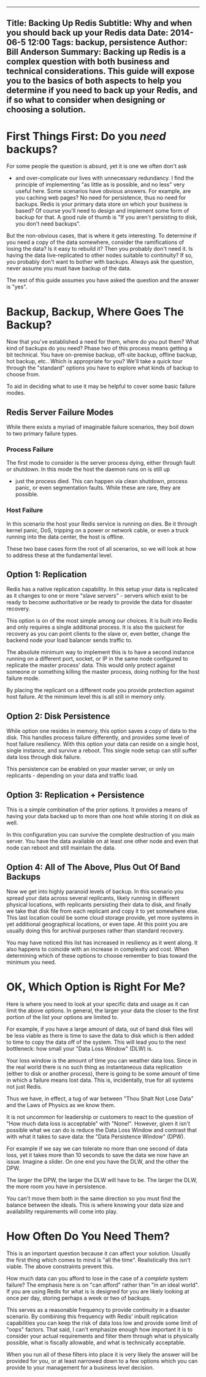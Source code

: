 
---
Title: Backing Up Redis 
Subtitle: Why and when you should back up your Redis data 
Date: 2014-06-5 12:00 
Tags: backup, persistence 
Author: Bill Anderson 
Summary: Backing up Redis is a complex question with both business and technical considerations. This guide will expose you to the basics of both aspects to help you determine if you need to back up your Redis, and if so what to consider when designing or choosing a solution.  
---

# First Things First: Do you *need* backups?

For some people the question is absurd, yet it is one we often don't ask
- and over-complicate our lives with unnecessary redundancy. I find the
principle of implementing "as little as is possible, and no less" very
useful here. Some scenarios have obvious answers. For example, are you
caching web pages? No need for persistence, thus no need for backups.
Redis is your primary data store on which your business is based?  Of
course you'll need to design and implement some form of backup for that.
A good rule of thumb is "If you aren't persisting to disk, you don't
need backups".

But the non-obvious cases, that is where it gets interesting. To
determine if you need a copy of the data somewhere, consider the
ramifications of losing the data? Is it easy to rebuild it? Then you
probably don't need it. Is having the data live-replicated to other
nodes suitable to continuity? If so, you probably don't want to bother
with backups. Always ask the question, never assume you
must have backup of the data.

The rest of this guide assumes you have asked the question and the
answer is "yes".

# Backup, Backup, Where Goes The Backup?

Now that you've established a need for them, where do you put them? What
kind of backups do you need? Phase two of this process means getting a
bit technical. You have on-premise backup, off-site backup, offline
backup, hot backup, etc.. Which is appropriate for you? We'll take a
quick tour through the "standard" options you have to explore what kinds
of backup to choose from.

To aid in deciding what to use it may be helpful to cover some basic
failure modes.

## Redis Server Failure Modes

While there exists a myriad of imaginable failure scenarios, they boil
down to two primary failure types.

### Process Failure

The first mode to consider is the server process dying, either through
fault or shutdown. In this mode the host the daemon runs on is still up
- just the process died. This can happen via clean shutdown, process
panic, or even segmentation faults. While these are rare, they are
possible.

### Host Failure

In this scenario the host your Redis service is running on dies. Be it
through kernel panic, DoS, tripping on a power or network cable, or even
a truck running into the data center, the host is offline.

These two base cases form the root of all scenarios, so we will look at
how to address these at the fundamental level.

## Option 1: Replication

Redis has a native replication capability. In this setup your data is
replicated as it changes to one or more "slave servers" - servers which
exist to be ready to become authoritative or be ready to provide the
data for disaster recovery.

This option is on of the most simple among our choices. It is built into
Redis and only requires a single additional process. It is also the
quickest for recovery as you can point clients to the slave or, even
better, change the backend node your load balancer sends traffic to.

The absolute minimum way to implement this is to have a second instance
running on a different port, socket, or IP in the same node configured
to replicate the master process' data. This would only protect against
someone or something killing the master process, doing nothing for the
host failure mode.

By placing the replicant on a different node you provide protection
against host failure. At the minimum level this is all still in memory
only.

## Option 2: Disk Persistence

While option one resides in memory, this option saves a copy of data to
the disk. This handles process failure differently, and provides some
level of host failure resiliency. With this option your data can reside
on a single host, single instance, and survive a reboot. This single
node setup can still suffer data loss through disk failure.

This persistence can be enabled on your master server, or only on
replicants - depending on your data and traffic load.

## Option 3: Replication + Persistence

This is a simple combination of the prior options. It provides a means
of having your data backed up to more than one host while storing it
on disk as well.

In this configuration you can survive the complete destruction of you
main server. You have the data available on at least one other node and
even that node can reboot and still maintain the data.

## Option 4: All of The Above, Plus Out Of Band Backups

Now we get into highly paranoid levels of backup. In this scenario you
spread your data across several replicants, likely running in different
physical locations, with replicants persisting their data to disk, and
finally we take that disk file from each replicant and copy it to yet
somewhere else. This last location could be some cloud storage provide,
yet more systems in yet additional geographical locations, or even tape.
At this point you are usually doing this for archival purposes rather
than standard recovery. 

You may have noticed this list has increased in resiliency as it went
along. It also happens to coincide with an increase in complexity and
cost. When determining which of these options to choose remember to bias
toward the minimum you need.

# OK, Which Option is Right For Me?

Here is where you need to look at your specific data and usage as it can
limit the above options. In general, the larger your data the closer to
the first portion of the list your options are limited to.

For example, if you have a large amount of data, out of band disk files
will be less viable as there is time to save the data to disk which is
then added to time to copy the data off of the system. This will lead
you to the next bottleneck: how small your "Data Loss Window" (DLW) is. 

Your loss window is the amount of time you can weather data loss. Since
in the real world there is no such thing as instantaneous data
replication (either to disk or another process), there is going to be
some amount of time in which a failure means lost data. This is,
incidentally, true for all systems not just Redis.

Thus we have, in effect, a tug of war between "Thou Shalt Not Lose Data"
and the Laws of Physics as we know them.

It is not uncommon for leadership or customers to react to the question
of "How much data loss is acceptable" with "None!". However, given it
isn't possible what we can do is reduce the Data Loss Window and
contrast that with what it takes to save data: the "Data Persistence
Window" (DPW).

For example if we say we can tolerate no more than one second of data
loss, yet it takes more than 10 seconds to save the data we now have an
issue. Imagine a slider. On one end you have the DLW, and the other the
DPW. 

The larger the DPW, the larger the DLW will have to be. The larger the DLW,
the more room you have in persistence.

You can't move them both in the same direction so you must find the
balance between the ideals. This is where knowing your data size and
availability requirements will come into play.

# How Often Do You Need Them?

This is an important question because it can affect your solution. Usually the
first thing which comes to mind is "all the time". Realistically this isn't
viable. The above constraints prevent this.

How much data can you afford to lose in the case of a *complete* system
failure? The emphasis here is on "can afford" rather than "in an ideal
world". If you are using Redis for what is is designed for you are
likely looking at once per day, storing perhaps a week or two of
backups.

This serves as a reasonable frequency to provide continuity in a
disaster scenario. By combining this frequency with Redis' inbuilt
replication capabilities you can keep the risk of data loss low and provide
some limit of "oops" factors. That said, I can't emphasize enough how important
it is to consider your actual requirements and filter them through what is
physically possible, what is fiscally allowable, and what is technically
acceptable.

When you run all of these filters into place it is very likely the answer will
be provided for you, or at least narrowed down to a few options which you can
provide to your management for a business level decision.
